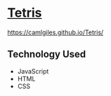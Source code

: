 # [Tetris](https://camlgiles.github.io/Tetris/)

https://camlgiles.github.io/Tetris/

## Technology Used
- JavaScript
- HTML
- CSS

